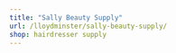 ```yaml
---
title: "Sally Beauty Supply"
url: /lloydminster/sally-beauty-supply/
shop: hairdresser supply
---
```

